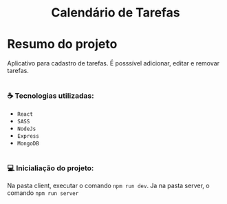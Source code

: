 <h1 align="center">Calendário de Tarefas</h1>

# Resumo do projeto
Aplicativo para cadastro de tarefas. É posssível adicionar, editar e removar tarefas.
<br/>


# <h3 align="left"> :coffee: Tecnologias utilizadas: </h3>

- ``React``
- ``SASS``
- ``NodeJs``
- ``Express``
- ``MongoDB``

# <h3 align="left"> 💻 Inicialiação do projeto: </h3>
Na pasta client, executar o comando ``npm run dev``.
Ja na pasta server, o comando ``npm run server``
